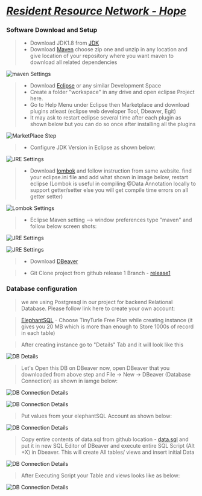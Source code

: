 # <ins>*Resident Resource Network - Hope* </ins>

### Software Download and Setup

> - Download JDK1.8 from [JDK](https://www.oracle.com/java/technologies/javase/javase-jdk8-downloads.html)
> - Download [Maven](https://maven.apache.org/download.cgi#) choose zip one and unzip in any location and give location of your repository where you want maven to download all related dependencies

 ![maven Settings](src/main/resources/public/images/project_Setup/mavenSettings.png)
 
> - Download [Eclipse](https://www.eclipse.org/downloads/) or any similar Development Space
> - Create a folder "workspace" in any drive and open eclipse Project here.
> - Go to Help Menu under Eclipse then Marketplace and download plugins atleast (eclipse web developer Tool, Dbeaver, Egit)
> - It may ask to restart eclipse several time after each plugin as shown below but you can do so once after installing all the plugins

 ![MarketPlace Step](src/main/resources/public/images/project_Setup/EclipsePlugins.png)

> - Configure JDK Version in Eclipse as shown below:
 
 ![JRE Settings](src/main/resources/public/images/project_Setup/JDK-Setting.png)

> - Download [lombok](https://projectlombok.org/download) and follow instruction from same website. find your eclipse.ini file and add what shown in image below, restart eclipse (Lombok is useful in compiling @Data Annotation locally to support getter/setter else you will get compile time errors on all getter setter)
 
 ![Lombok Settings](src/main/resources/public/images/project_Setup/lombok-Setting.png)
 
> - Eclipse Maven setting --> window preferences type "maven" and follow below screen shots:

 ![JRE Settings](src/main/resources/public/images/project_Setup/eclipse-maven-setting.png)

 ![JRE Settings](src/main/resources/public/images/project_Setup/eclipse-maven-setting2.png)
 
> - Download [DBeaver](https://dbeaver.io/download/)

> - Git Clone project from github release 1 Branch - [release1](https://github.com/FFGResidentResource/hope.git)

### Database configuration

> we are using Postgresql in our project for backend Relational Database. Please follow link here to create your own account:

> [ElephantSQL](https://www.elephantsql.com/) - Choose TinyTurle Free Plan while creating instance (it gives you 20 MB which is more than enough to Store 1000s of record in each table)
 
> After creating instance go to "Details" Tab and it will look like this

 ![DB Details](src/main/resources/public/images/project_Setup/ElephantSQL-DB-Example.png)
 
> Let's Open this DB on DBeaver now, open DBeaver that you downloaded from above step and File -> New -> DBeaver (Database Connection) as shown in iamge below:

 ![DB Connection Details](src/main/resources/public/images/project_Setup/dbeaver-conn-1.png)

 ![DB Connection Details](src/main/resources/public/images/project_Setup/dbeaver-conn-2.png)

> Put values from your elephantSQL Account as shown below:

 ![DB Connection Details](src/main/resources/public/images/project_Setup/dbeaver-conn-3.png) 
 
> Copy entire contents of data.sql from github location - [data.sql](https://github.com/FFGResidentResource/hope/blob/Release1/src/main/resources/data/data.sql) and put it in new SQL Editor of DBeaver and execute entire SQL Script (Alt +X) in Dbeaver. This will create All tables/ views and insert initial Data

 ![DB Connection Details](src/main/resources/public/images/project_Setup/dbeaver-conn-4.png) 
 
> After Executing Script your Table and views looks like as below:

 ![DB Connection Details](src/main/resources/public/images/project_Setup/dbeaver-conn-5.png) 
 